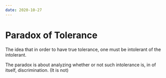 ```yaml
---
date: 2020-10-27
---
```


# Paradox of Tolerance

The idea that in order to have true tolerance, one must be intolerant of the intolerant.

The paradox is about analyzing whether or not such intolerance is, in of itself, discrimination.
(It is not)

